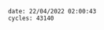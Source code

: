 

                date: 22/04/2022 02:00:43
                cycles: 43140

                         